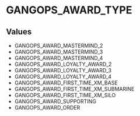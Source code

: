 # GANGOPS_AWARD_TYPE

## Values
* GANGOPS_AWARD_MASTERMIND_2
* GANGOPS_AWARD_MASTERMIND_3
* GANGOPS_AWARD_MASTERMIND_4
* GANGOPS_AWARD_LOYALTY_AWARD_2
* GANGOPS_AWARD_LOYALTY_AWARD_3
* GANGOPS_AWARD_LOYALTY_AWARD_4
* GANGOPS_AWARD_FIRST_TIME_XM_BASE
* GANGOPS_AWARD_FIRST_TIME_XM_SUBMARINE
* GANGOPS_AWARD_FIRST_TIME_XM_SILO
* GANGOPS_AWARD_SUPPORTING
* GANGOPS_AWARD_ORDER